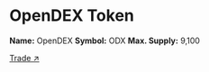# OpenDEX Token
**Name:** OpenDEX
**Symbol:** ODX
**Max. Supply:** 9,100

[Trade ↗](https://open-dex.com)